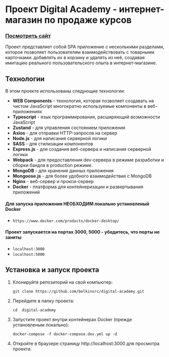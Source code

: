# Проект Digital Academy - интернет-магазин по продаже курсов
### [Посмотреть сайт](https://digital-academy-project.ru)

Проект представляет собой SPA приложение с несколькими разделами, которое позволяет пользователям взаимодействовать с товарными карточками: добавлять их в корзину и удалять из неё, создавая имитацию реального пользовательского опыта в интернет-магазине.

## Технологии

В этом проекте использованы следующие технологии:

+ **WEB Components** - технология, которая позволяет создавать на чистом JavaScript многократно используемые компоненты в веб-приложениях
+ **Typescript** - язык программирования, расширяющий возможности JavaScript
+ **Zustand** - для управления состоянием приложения
+ **Axios** - для отправки HTTP-запросов на сервер
+ **Node.js** - для написания серверной логики
+ **SASS** - для стилизации компонентов
+ **Express.js** - для создания веб-сервера и написания серверной логики
+ **Webpack** - для предоставления dev-сервера в режиме разработки и сборки бандла в production режиме.
+ **MongoDB** - для хранения данных приложения
+ **Mongoose.js** - для более удобного взаимодействия с MongoDB
+ **Nginx** - веб-сервер и прокси-сервер
+ **Docker** - платформа для контейнеризации и развертывания приложений

#### Для запуска приложения НЕОБХОДИМ локально установленый Docker

- `https://www.docker.com/products/docker-desktop/`

#### Проект запускается на портах 3000, 5000 - убедитесь, что порты не заняты

- `localhost:3000`
- `localhost:5000`

## Установка и запуск проекта

1. Клонируйте репозиторий на свой компьютер:
    ```shell
    git clone https://github.com/belkinsrc/digital-academy.git
    ```
2. Перейдите в папку проекта:
    ```shell
    cd  digital-academy
    ```
3. Запустите проект внутри контейнерах Docker (прежде установленым локально):
    ```shell
    docker-compose -f docker-compose.dev.yml up -d
    ```
4. Откройте в браузере страницу http://localhost:3000 для просмотра проекта.